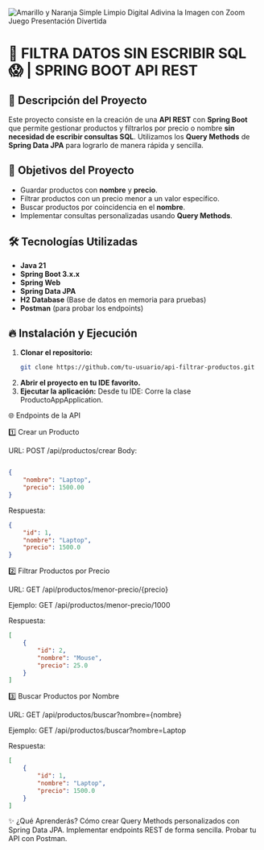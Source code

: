 ![Amarillo y Naranja Simple Limpio Digital Adivina la Imagen con Zoom Juego Presentación Divertida](https://github.com/user-attachments/assets/bb6d1c21-4c9c-4835-8cac-145286877138)

# 🚀 FILTRA DATOS SIN ESCRIBIR SQL 😱 | SPRING BOOT API REST

## 📌 Descripción del Proyecto

Este proyecto consiste en la creación de una **API REST** con **Spring Boot** que permite gestionar productos y filtrarlos por precio o nombre **sin necesidad de escribir consultas SQL**. Utilizamos los **Query Methods** de **Spring Data JPA** para lograrlo de manera rápida y sencilla.

## 🎯 Objetivos del Proyecto

- Guardar productos con **nombre** y **precio**.
- Filtrar productos con un precio menor a un valor específico.
- Buscar productos por coincidencia en el **nombre**.
- Implementar consultas personalizadas usando **Query Methods**.

## 🛠️ Tecnologías Utilizadas

- **Java 21**
- **Spring Boot 3.x.x**
- **Spring Web**
- **Spring Data JPA**
- **H2 Database** (Base de datos en memoria para pruebas)
- **Postman** (para probar los endpoints)


## 🔥 Instalación y Ejecución

1. **Clonar el repositorio:**
   ```bash
   git clone https://github.com/tu-usuario/api-filtrar-productos.git
   
2. **Abrir el proyecto en tu IDE favorito.**
3. **Ejecutar la aplicación:**
   Desde tu IDE: Corre la clase ProductoAppApplication.

🌐 Endpoints de la API

1️⃣ Crear un Producto

URL: POST /api/productos/crear
Body:
```json

{
    "nombre": "Laptop",
    "precio": 1500.00
}
```

Respuesta:
```json
{
    "id": 1,
    "nombre": "Laptop",
    "precio": 1500.0
}
```

2️⃣ Filtrar Productos por Precio

URL: GET /api/productos/menor-precio/{precio}

Ejemplo: GET /api/productos/menor-precio/1000

Respuesta:
```json
[
    {
        "id": 2,
        "nombre": "Mouse",
        "precio": 25.0
    }
]
```

3️⃣ Buscar Productos por Nombre

URL: GET /api/productos/buscar?nombre={nombre}

Ejemplo: GET /api/productos/buscar?nombre=Laptop

Respuesta:
```json
[
    {
        "id": 1,
        "nombre": "Laptop",
        "precio": 1500.0
    }
]
```

✨ ¿Qué Aprenderás?
Cómo crear Query Methods personalizados con Spring Data JPA.
Implementar endpoints REST de forma sencilla.
Probar tu API con Postman.
